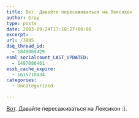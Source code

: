 ```yaml
---
title: Вот. Давайте пересаживаться на Лексикон
author: Gray
type: posts
date: 2003-09-24T17:18:27+00:00
excerpt:
url: /3895
dsq_thread_id:
  - 1849069429
esml_socialcount_LAST_UPDATED:
  - 1497086401
essb_cache_expire:
  - 1615718434
categories:
  - Uncategorized

---
```








<a href="http://www.webplanet.ru/news/focus/2003/9/24/editors.html" target="_blank">Вот</a>. Давайте пересаживаться на Лексикон :).